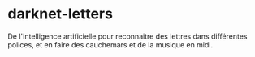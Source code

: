 # darknet-letters
De l'Intelligence artificielle pour reconnaitre des lettres dans différentes polices, et en faire des cauchemars et de la musique en midi.
